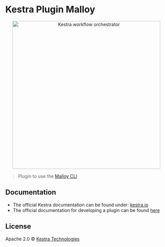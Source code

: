 # Kestra Plugin Malloy

<p align="center">
  <img width="460" src="https://kestra.io/logo.svg"  alt="Kestra workflow orchestrator" />
</p>

> Plugin to use the [Malloy CLI](https://github.com/malloydata/malloy-cli)


## Documentation
* The official Kestra documentation can be found under: [kestra.io](https://kestra.io)
* The official documentation for developing a plugin can be found [here](https://kestra.io/docs/plugin-developer-guide/)

## License
Apache 2.0 © [Kestra Technologies](https://kestra.io)
